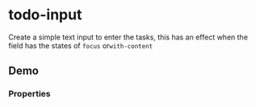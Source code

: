 # todo-input

Create a simple text input to enter the tasks, this has an effect when the field has the states of `focus` or`with-content`

## Demo

<doc-show-html style-preview="background:black">
    <todo-input></todo-input>
    <todo-input value="with content" placeholder="🎨 custom placeholder"></todo-input>
</doc-show-html>

### Properties

<doc-props selector="todo-input"></doc-props>

<script type="module" src="todo-input.js"></script>
